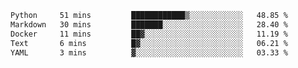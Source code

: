 <!--START_SECTION:waka-->

```txt
Python     51 mins         ████████████▒░░░░░░░░░░░░   48.85 %
Markdown   30 mins         ███████░░░░░░░░░░░░░░░░░░   28.40 %
Docker     11 mins         ██▓░░░░░░░░░░░░░░░░░░░░░░   11.19 %
Text       6 mins          █▓░░░░░░░░░░░░░░░░░░░░░░░   06.21 %
YAML       3 mins          ▓░░░░░░░░░░░░░░░░░░░░░░░░   03.33 %
```

<!--END_SECTION:waka--> 
 
